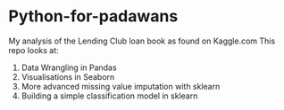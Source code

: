 # Python-for-padawans

My analysis of the Lending Club loan book as found on Kaggle.com
This repo looks at:

1. Data Wrangling in Pandas
2. Visualisations in Seaborn
3. More advanced missing value imputation with sklearn
4. Building a simple classification model in sklearn
